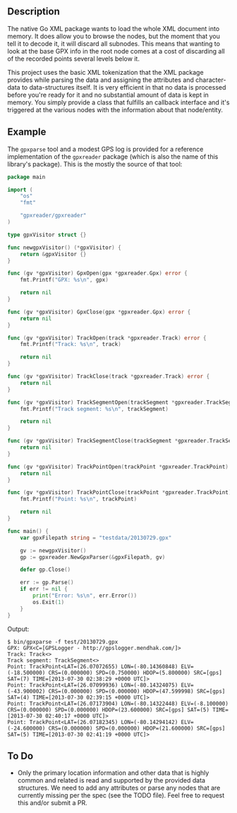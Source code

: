 ## Description

The native Go XML package wants to load the whole XML document into memory. It does allow you to browse the nodes, but the moment that you tell it to decode it, it will discard all subnodes. This means that wanting to look at the base GPX info in the root node comes at a cost of discarding all of the recorded points several levels below it.

This project uses the basic XML tokenization that the XML package provides while parsing the data and assigning the attributes and character-data to data-structures itself. It is very efficient in that no data is processed before you're ready for it and no substantial amount of data is kept in memory. You simply provide a class that fulfills an callback interface and it's triggered at the various nodes with the information about that node/entity.


## Example

The `gpxparse` tool and a modest GPS log is provided for a reference implementation of the `gpxreader` package (which is also the name of this library's package). This is the mostly the source of that tool:

```go
package main

import (
    "os"
    "fmt"

    "gpxreader/gpxreader"
)

type gpxVisitor struct {}

func newgpxVisitor() (*gpxVisitor) {
    return &gpxVisitor {}
}

func (gv *gpxVisitor) GpxOpen(gpx *gpxreader.Gpx) error {
    fmt.Printf("GPX: %s\n", gpx)

    return nil
}

func (gv *gpxVisitor) GpxClose(gpx *gpxreader.Gpx) error {
    return nil
}

func (gv *gpxVisitor) TrackOpen(track *gpxreader.Track) error {
    fmt.Printf("Track: %s\n", track)

    return nil
}

func (gv *gpxVisitor) TrackClose(track *gpxreader.Track) error {
    return nil
}

func (gv *gpxVisitor) TrackSegmentOpen(trackSegment *gpxreader.TrackSegment) error {
    fmt.Printf("Track segment: %s\n", trackSegment)

    return nil
}

func (gv *gpxVisitor) TrackSegmentClose(trackSegment *gpxreader.TrackSegment) error {
    return nil
}

func (gv *gpxVisitor) TrackPointOpen(trackPoint *gpxreader.TrackPoint) error {
    return nil
}

func (gv *gpxVisitor) TrackPointClose(trackPoint *gpxreader.TrackPoint) error {
    fmt.Printf("Point: %s\n", trackPoint)

    return nil
}

func main() {
    var gpxFilepath string = "testdata/20130729.gpx"

    gv := newgpxVisitor()
    gp := gpxreader.NewGpxParser(&gpxFilepath, gv)

    defer gp.Close()

    err := gp.Parse()
    if err != nil {
        print("Error: %s\n", err.Error())
        os.Exit(1)
    }
}
```

Output:

```
$ bin/gpxparse -f test/20130729.gpx 
GPX: GPX<C=[GPSLogger - http://gpslogger.mendhak.com/]>
Track: Track<>
Track segment: TrackSegment<>
Point: TrackPoint<LAT=(26.07072655) LON=(-80.14360848) ELV=(-18.500000) CRS=(0.000000) SPD=(0.750000) HDOP=(5.800000) SRC=[gps] SAT=(7) TIME=[2013-07-30 02:38:29 +0000 UTC]>
Point: TrackPoint<LAT=(26.07099936) LON=(-80.14324075) ELV=(-43.900002) CRS=(0.000000) SPD=(0.000000) HDOP=(47.599998) SRC=[gps] SAT=(4) TIME=[2013-07-30 02:39:15 +0000 UTC]>
Point: TrackPoint<LAT=(26.07173904) LON=(-80.14322448) ELV=(-8.100000) CRS=(0.000000) SPD=(0.000000) HDOP=(23.600000) SRC=[gps] SAT=(5) TIME=[2013-07-30 02:40:17 +0000 UTC]>
Point: TrackPoint<LAT=(26.07182345) LON=(-80.14294142) ELV=(-24.600000) CRS=(0.000000) SPD=(0.000000) HDOP=(21.600000) SRC=[gps] SAT=(5) TIME=[2013-07-30 02:41:19 +0000 UTC]>
```


## To Do

- Only the primary location information and other data that is highly common and related is read and supported by the provided data structures. We need to add any attributes or parse any nodes that are currently missing per the spec (see the TODO file). Feel free to request this and/or submit a PR.
